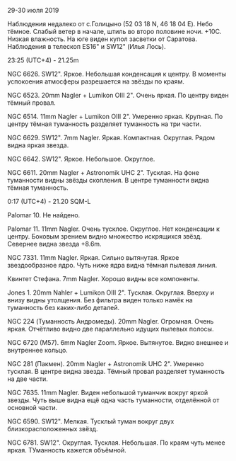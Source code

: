 29-30 июля 2019

Наблюдения недалеко от с.Голицыно (52 03 18 N, 46 18 04 E). Небо тёмное. Слабый ветер в начале, штиль во второ половине ночи. +10С. Низкая влажность. На юге виден купол засветки от Саратова. Наблюдения в телескоп ES16" и SW12" (Илья Лось).

23:25 (UTC+4) - 21.25m

NGC 6626. SW12". Яркое. Небольшая конденсация к центру. В моменты успокоения атмосферы разрешается на звёзды по краям.

NGC 6523. 20mm Nagler + Lumikon OIII 2". Очень яркая. По центру виден тёмный провал.

NGC 6514. 11mm Nagler + Lumikon OIII 2". Умеренно яркая. Крупная. По центру тёмная туманность разделяет туманность на три части.

NGC 6629. SW12". 7mm Nagler. Яркая. Компактная. Округлая. Рядом видна яркая звезда.

NGC 6642. SW12". Яркое. Небольшое. Округлое.

NGC 6611. 20mm Nagler + Astronomik UHC 2". Тусклая. На фоне туманности видны звёзды скопления. В центре туманности видна тёмная туманность.

0:17 (UTC+4) - 21.20 SQM-L

Palomar 10. Не найдено.

Palomar 11. 11mm Nagler. Очень тусклое. Округлое. Нет конденсации к центру. Боковым зрением видно множество искрящихся звёзд. Севернее видна звезда +8.6m.

NGC 7331. 11mm Nagler. Яркая. Сильно вытянутая. Яркое звездообразное ядро. Чуть ниже ядра видна тёмная пылевая линия.

Квинтет Стефана. 7mm Nagler. Хорошо видны все компоненты.

Jones 1. 20mm Nahler + Lumikon OIII 2". Тусклая. Округлая. Вверху и внизу видны утолщения. Без фильтра виден только намёк на туманность без каких-либо деталей.

NGC 224 (Туманность Андромеды). 20mm Nagler. Огромная. Очень яркая. Отчётливо видно две параллельно идущих пылевых полосы.

NGC 6720 (M57). 6mm Nagler Zoom. Яркое. Вытянутое. Видно внешнее и внутреннее кольцо.

NGC 281 (Пакмен). 20mm Nagler + Astronomik UHC 2". Умеренно тусклая. В центре видна звезда. Тёмный провал разделяет туманность на две части.

NGC 7635. 11mm Nagler. Виден небольшой туманчик вокруг яркой звезды. Чуть выше видна ещё одна часть туманности, отделённой от основной части.

NGC 6590. SW12". Мелкая. Тусклый туман вокруг двух близкорасположенных звёзд.

NGC 6781. SW12". Округлая. Тусклая. Небольшая. По краям чуть менее яркая. ТУманность кажется объёмной.